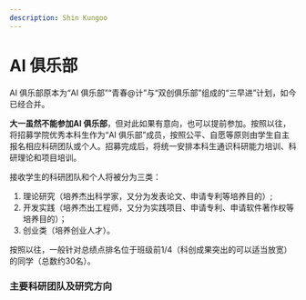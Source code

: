 ```yaml
---
description: Shin Kungoo
---
```


# AI 俱乐部

AI 俱乐部原本为“AI 俱乐部”“青春@计”与“双创俱乐部”组成的“三早进”计划，如今已经合并。

**大一虽然不能参加AI 俱乐部**，但对此如果有意向，也可以提前参加。按照以往，将招募学院优秀本科生作为“AI 俱乐部”成员，按照公平、自愿等原则由学生自主报名相应科研团队或个人。招募完成后，将统一安排本科生通识科研能力培训、科研理论和项目培训。

接收学生的科研团队和个人将被分为三类：

1. 理论研究（培养杰出科学家，又分为发表论文、申请专利等培养目的）;
2. 开发实践（培养杰出工程师，又分为实践项目、申请专利、申请软件著作权等培养目的）；
3. 创业类（培养创业人才）。

按照以往，一般针对总绩点排名位于班级前1/4（科创成果突出的可以适当放宽）的同学（总数约30名）。

### 主要科研团队及研究方向
